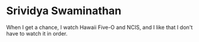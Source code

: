 # Srividya Swaminathan

When I get a chance, I watch Hawaii Five-O and NCIS, and I like that I don't have to watch it in order.

